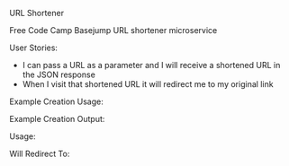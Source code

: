 URL Shortener

Free Code Camp Basejump URL shortener microservice

User Stories: 
 - I can pass a URL as a parameter and I will receive a shortened URL in the JSON response
 - When I visit that shortened URL it will redirect me to my original link
 
 Example Creation Usage:
 
 
 
 Example Creation Output:
 
 
 Usage:
 
 
 Will Redirect To:
 
 
